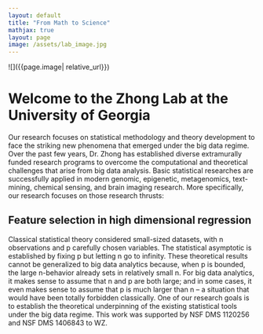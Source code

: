 ```yaml
---
layout: default
title: "From Math to Science"
mathjax: true
layout: page
image: /assets/lab_image.jpg
---
```

![]({{page.image| relative_url}})
# Welcome to the Zhong Lab at the University of Georgia
Our research focuses on statistical methodology and theory development to face the striking new phenomena that emerged under the big data regime. Over the past few years, Dr. Zhong has established diverse extramurally funded research programs to overcome the computational and theoretical challenges that arise from big data analysis. Basic statistical researches are successfully applied in modern genomic, epigenetic, metagenomics, text-mining, chemical sensing, and brain imaging research.
More specifically, our research focuses on those research thrusts:
## Feature selection in high dimensional regression
Classical statistical theory considered small-sized datasets, with n observations and p carefully chosen variables. The statistical asymptotic is established by fixing p but letting n go to infinity. These theoretical results cannot be generalized to big data analytics because, when p is bounded, the large n-behavior already sets in relatively small n. For big data analytics, it makes sense to assume that n and p are both large; and in some cases, it even makes sense to assume that p is much larger than n – a situation that would have been totally forbidden classically. One of our research goals is to establish the theoretical underpinning of the existing statistical tools under the big data regime. This work was supported by NSF DMS 1120256 and NSF DMS 1406843 to WZ.
